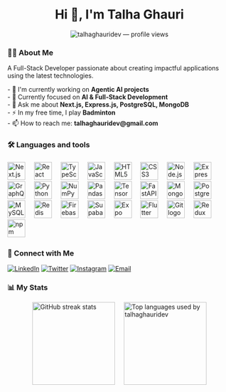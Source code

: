 <h1 align="center">Hi 👋, I'm Talha Ghauri</h1>
<p align="center">
  <img src="https://komarev.com/ghpvc/?username=talhaghauridev&label=Profile%20views&color=007ACC&style=flat" alt="talhaghauridev — profile views" />
</p>

###

<h3 align="left">👩‍💻  About Me</h3>

<p align="left">A Full-Stack Developer passionate about creating impactful applications using the latest technologies.</p>
<p align="left">
- 🔬 I'm currently working on <b>Agentic AI projects</b><br>
- 💼 Currently focused on <b>AI & Full-Stack Development</b><br>
- 💬 Ask me about <b>Next.js, Express.js, PostgreSQL, MongoDB</b><br>
- ⚡ In my free time, I play <b>Badminton</b><br>
- 📫 How to reach me: <b>talhaghauridev@gmail.com</b>
</p>

###

<h3 align="left">🛠 Languages and tools</h3>

###

<div align="left">
  <img src="https://cdn.jsdelivr.net/gh/devicons/devicon/icons/nextjs/nextjs-original.svg" height="40" alt="Next.js logo"  />
  <img width="12" alt="" aria-hidden="true" />
  <img src="https://cdn.jsdelivr.net/gh/devicons/devicon/icons/react/react-original.svg" height="40" alt="React logo"  />
  <img width="12" alt="" aria-hidden="true" />
  <img src="https://cdn.jsdelivr.net/gh/devicons/devicon/icons/typescript/typescript-original.svg" height="40" alt="TypeScript logo"  />
  <img width="12" alt="" aria-hidden="true" />
  <img src="https://cdn.jsdelivr.net/gh/devicons/devicon/icons/javascript/javascript-original.svg" height="40" alt="JavaScript logo"  />
  <img width="12" alt="" aria-hidden="true" />
  <img src="https://cdn.jsdelivr.net/gh/devicons/devicon/icons/html5/html5-original.svg" height="40" alt="HTML5 logo"  />
  <img width="12" alt="" aria-hidden="true" />
  <img src="https://cdn.jsdelivr.net/gh/devicons/devicon/icons/css3/css3-original.svg" height="40" alt="CSS3 logo"  />
  <img width="12" alt="" aria-hidden="true" />
  <img src="https://cdn.jsdelivr.net/gh/devicons/devicon/icons/nodejs/nodejs-original.svg" height="40" alt="Node.js logo"  />
  <img width="12" alt="" aria-hidden="true" />
  <img src="https://cdn.jsdelivr.net/gh/devicons/devicon/icons/express/express-original.svg" height="40" alt="Express logo"  />
  <img width="12" alt="" aria-hidden="true" />
  <img src="https://cdn.jsdelivr.net/gh/devicons/devicon/icons/graphql/graphql-plain.svg" height="40" alt="GraphQL logo"  />
  <img width="12" alt="" aria-hidden="true" />
  <img src="https://cdn.jsdelivr.net/gh/devicons/devicon@latest/icons/python/python-original.svg" height="40" alt="Python logo"  />
  <img width="12" alt="" aria-hidden="true" />
  <img src="https://cdn.jsdelivr.net/gh/devicons/devicon@latest/icons/numpy/numpy-original.svg"  height="40"  alt="NumPy logo"/>
  <img width="12" alt="" aria-hidden="true" />
  <img src="https://cdn.jsdelivr.net/gh/devicons/devicon@latest/icons/pandas/pandas-plain.svg" height="40" alt="Pandas logo"/>
  <img width="12" alt="" aria-hidden="true" />
  <img src="https://www.vectorlogo.zone/logos/tensorflow/tensorflow-icon.svg" height="40" alt="TensorFlow logo"  />
  <img width="12" alt="" aria-hidden="true" />
  <img src="https://cdn.jsdelivr.net/gh/devicons/devicon@latest/icons/fastapi/fastapi-original.svg" height="40" alt="FastAPI logo"  />
  <img width="12" alt="" aria-hidden="true" />
  <img src="https://cdn.jsdelivr.net/gh/devicons/devicon/icons/mongodb/mongodb-original.svg" height="40" alt="MongoDB logo"  />
  <img width="12" alt="" aria-hidden="true" />
  <img src="https://cdn.jsdelivr.net/gh/devicons/devicon/icons/postgresql/postgresql-original.svg" height="40" alt="PostgreSQL logo"  />
  <img width="12" alt="" aria-hidden="true" />
  <img src="https://cdn.jsdelivr.net/gh/devicons/devicon/icons/mysql/mysql-original.svg" height="40" alt="MySQL logo"  />
  <img width="12" alt="" aria-hidden="true" />
  <img src="https://cdn.jsdelivr.net/gh/devicons/devicon@latest/icons/redis/redis-original.svg" height="40" alt="Redis logo" />
  <img width="12" alt="" aria-hidden="true" />
  <img src="https://cdn.jsdelivr.net/gh/devicons/devicon/icons/firebase/firebase-plain.svg" height="40" alt="Firebase logo"  />
  <img width="12" alt="" aria-hidden="true" />
  <img src="https://cdn.jsdelivr.net/gh/devicons/devicon@latest/icons/supabase/supabase-original.svg" height="40" alt="Supabase logo"  />
  <img width="12" alt="" aria-hidden="true" />     
  <img src="https://cdn.jsdelivr.net/gh/devicons/devicon@latest/icons/expo/expo-original.svg"  height="40" alt="Expo logo" />
  <img width="12" alt="" aria-hidden="true" />
  <img src="https://cdn.jsdelivr.net/gh/devicons/devicon@latest/icons/flutter/flutter-original.svg"  height="40" alt="Flutter logo" />
  <img width="12" alt="" aria-hidden="true" />     
  <img src="https://cdn.jsdelivr.net/gh/devicons/devicon/icons/git/git-original.svg" height="40" alt="Git logo"  />
  <img width="12" alt="" aria-hidden="true" />
   <img src="https://cdn.jsdelivr.net/gh/devicons/devicon/icons/redux/redux-original.svg" height="40" alt="Redux logo"  />
    <img width="12" alt="" aria-hidden="true" />
    <img src="https://cdn.jsdelivr.net/gh/devicons/devicon/icons/npm/npm-original-wordmark.svg" height="40" alt="npm logo"  />
  <img width="12" alt="" aria-hidden="true" />
</div>

<h3 align="left">🔗 Connect with Me</h3>

[![LinkedIn](https://img.shields.io/badge/LinkedIn-0077B5?style=for-the-badge\&logo=linkedin\&logoColor=white)](https://www.linkedin.com/in/talhaghauridev)
[![Twitter](https://img.shields.io/badge/Twitter-1DA1F2?style=for-the-badge\&logo=twitter\&logoColor=white)](https://x.com/talhaghauridev)
[![Instagram](https://img.shields.io/static/v1?message=Instagram\&logo=instagram\&label=\&color=E4405F\&logoColor=white\&labelColor=\&style=for-the-badge)](https://www.instagram.com/talhaghauridev)
[![Email](https://img.shields.io/badge/Email-EA4335?style=for-the-badge\&logo=gmail\&logoColor=white)](mailto:talhaghauridev@gmail.com)

###

<h3 align="left">📊  My Stats</h3>
<div style="display: flex; justify-content: center; align-items: flex-start; flex-wrap: wrap;">
 
  <picture>
    <source media="(prefers-color-scheme: dark)" srcset="https://github-readme-streak-stats.herokuapp.com/?user=talhaghauridev&background=0d1117&fire=58a6ff&ring=58a6ff&currStreakNum=c9d1d9&sideNums=c9d1d9&currStreakLabel=8b949e&sideLabels=8b949e&dates=8b949e&border=30363d" />
    <img src="https://github-readme-streak-stats.herokuapp.com/?user=talhaghauridev&theme=default&border=e1e4e8" height="186" loading="lazy" alt="GitHub streak stats" />
  </picture>

  <img width="20" alt="" aria-hidden="true" />

  <picture>
    <source media="(prefers-color-scheme: dark)" srcset="https://github-readme-stats.vercel.app/api/top-langs/?username=talhaghauridev&bg_color=0d1117&title_color=c9d1d9&text_color=8b949e&icon_color=58a6ff&border_color=30363d&layout=compact" />
    <img src="https://github-readme-stats.vercel.app/api/top-langs/?username=talhaghauridev&theme=default&border_color=e1e4e8&layout=compact" height="186" loading="lazy" alt="Top languages used by talhaghauridev" />
  </picture>
</div>
